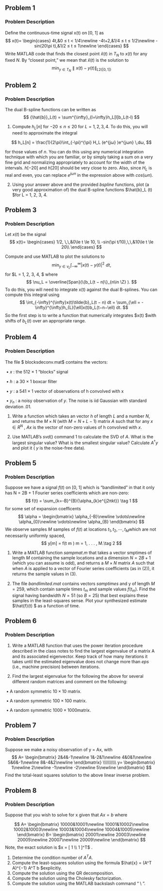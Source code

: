 ## Problem 1

### Problem Description

Deﬁne the continuous-time signal x(t) on [0, 1] as
$$
 x(t)=
 \begin{cases}
 4t,&0 ≤ t < 1/4\newline
 -4t+2,&1/4 ≤ t ≤ 1/2\newline
 -sin(20\pi t),&1/2 ≤ t ≤ 1\newline
 \end{cases}
$$
Write MATLAB code that ﬁnds the closest point $\hat{x}(t)$ in $T_N$ to $x(t)$ for any ﬁxed $N$. By “closest point,” we mean that $\hat{x}(t)$ is the solution to
$$
\min_{y ∈ T_N}  {∥ x(t) − y(t) ∥}_{L 2 ([0,1])}
$$

## Problem 2

### Problem Description

The dual B-spline functions can be written as
$$
{\hat{b}}_L(t) = \sum^{\infty}_{l=\infty}h_L[l]b_L(t-l)
$$

1. Compute $h_L [n]$ for $−20 ≤ n ≤ 20$ for $L = 1, 2, 3, 4$. To do this, you will need to approximate the integral 

$$
h_L[n] = \frac{1}{2\pi}\int_{-\pi}^{\pi} H_L (e^{jω} )e^{jωn} \,dω,
$$

for those values of $n$. You can do this using any numerical integration technique with which you are familiar, or by simply taking a sum on a very ﬁne grid and normalizing appropriately to account for the width of the intervals. $h[−20]$ and $h[20]$ should be very close to zero. Also, since $H_L$ is real and even, you can replace $e^{jωn}$ in the expression above with $cos(ωn)$.

2. Using your answer above and the provided $bspline$ functions, plot (a very good approximation of) the dual B-spline functions $\hat{b}_L (t) $for L = 1, 2, 3, 4.

## Problem 3

### Problem Description

Let $x(t)$ be the signal 
$$
x(t)=
\begin{cases}
1/2, \,\,&0\le t \le 10, \\
-sin(\pi t/10),\,\,&10\le t \le 20\\
\end{cases}
$$

Compute and use MATLAB to plot the solutions to
$$
\min_{y\in\nu_{L}} \int_{-\infty}^{\infty}\vert x(t)-y(t)\vert^2\,\,dt,
$$
for $L = 1, 2, 3, 4, $ where
$$
\nu_L = \overline{Span}(\{b_L(t − n)\}_{n\in \Z} ).
$$
To do this, you will need to integrate x(t) against the dual B-splines. You can compute this integral using
$$
\int_{-\infty}^{\infty}x(t)\tilde{b}_L(t − n) dt = \sum_{\ell = -\infty}^{\infty}h_{L}[\ell]x(t)b_L(t−n−\ell) dt.
$$
So the ﬁrst step is to write a function that numerically integrates $x(t) $with shifts of $b_L (t)$ over an appropriate range.

## Problem 4

### Problem Description

The ﬁle $ blocksdeconv.mat$ contains the vectors:

​	• $x$ : the 512 × 1 “blocks” signal

​	• $h$ : a 30 × 1 boxcar ﬁlter

​	• $y$ : a 541 × 1 vector of observations of h convolved with x

​	• $y_n$ : a noisy observation of $y$. The noise is iid Gaussian with standard deviation .01.

1. Write a function which takes an vector $h$ of length $L$ and a number $N$, and returns the $M ×N$ (with $M = N + L − 1$) matrix $A$ such that for any $x \in R^N$ , $Ax$ is the vector of non-zero values of h convolved with $x$.

2. Use MATLAB’s $svd()$ command 1 to calculate the SVD of $A$. What is the largest singular value? What is the smallest singular value? Calculate $A^†y$ and plot it ( $y$ is the noise-free data).

## Problem 5

### Problem Description

Suppose we have a signal $f(t)$ on [0, 1] which is “bandlimited” in that it only has N = 2B + 1 Fourier series coeﬃcients which are non-zero:
$$
f(t) = \sum_{k=-B}^{B}{\alpha_{k}e^{j2πkt}}
\tag 1
$$
for some set of expansion coeﬃcents
$$
\alpha = 
\begin{bmatrix}
\alpha_{-B}\newline
\vdots\newline
\alpha_{0}\newline
\vdots\newline
\alpha_{B}
\end{bmatrix}
$$
We observe samples $M$ samples of $f(t)$ at locations $t_1,t_2,\cdots, t_M$which are not necessarily uniformly spaced, 
$$
y[m] = f(t m ) m = 1, . . . , M.\tag 2
$$

1. Write a MATLAB function $sampmat.m$ that takes a vector smptimes of length $M$ containing the sample locations and a dimension $N = 2B+1$ (which you can assume is odd), and returns a $M × N$ matrix $A$ such that when $A$ is applied to a vector of Fourier series coeﬃcients (as in $(2)$), it returns the sample values in $(3)$.

2. The ﬁle $bandlimited.mat$ contains vectors $samptimes$ and y of length $M = 259$, which contain sample times $t_m$ and sample values $f(t_m )$. Find the signal having bandwidth $N = 51$ (so $B = 25$) that best explains these samples in the least-squares sense. Plot your synthesized estimate $\hat{f}(t) $ as a function of time.

## Problem 6

### Problem Description

1. Write a MATLAB function that uses the power iteration procedure described in the class notes to ﬁnd the largest eigenvalue of a matrix A and its associated eigenvector. Keep track of how many iterations it takes until the estimated eigenvalue does not change more than $eps$ (i.e., machine precision) between iterations.

2. Find the largest eigenvalue for the following the above for several diﬀerent random matrices and comment on the following:

​		• A random symmetric $10 × 10$ matrix.

​		• A random symmetric $100 × 100$ matrix.

​		• A random symmetric $1000×1000$​ matrix.

## Problem 7

### Problem Description

Suppose we make a noisy observation of y = Ax, with
$$
A=
\begin{bmatrix}
2&4&-1\newline
1&-2&1\newline
4&0&1\newline
5&6&-1\newline
8&-4&2\newline
\end{bmatrix}
\\\\\\\\\\
y=
\begin{bmatrix}
1\newline
2\newline
-1\newline
-2\newline
5\newline
\end{bmatrix}
$$
Find the total-least squares solution to the above linear inverse problem. 

## Problem 8

### Problem Description

Suppose that you wish to solve for x given that $Ax = b$ where

$$
A=
\begin{bmatrix}
10000&10001\newline
10001&10002\newline
10002&10003\newline
10003&10004\newline
10004&10005\newline
\end{bmatrix}
B=
\begin{bmatrix}
20001\newline
20003\newline
20005\newline
20007\newline
20009\newline
\end{bmatrix}
$$
Note, the exact solution is $x = [ 1 \\ 1 ]^T$ .

1. Determine the condition number of $A^TA$.
2. Compute the least-squares solution using the formula $\hat{x} = (A^T A)^{−1} A^T b $explicitly.
3. Compute the solution using the QR decomposition. 
4. Compute the solution using the Cholesky factorization.
5. Compute the solution using the MATLAB backslash command “ \ ”. 

